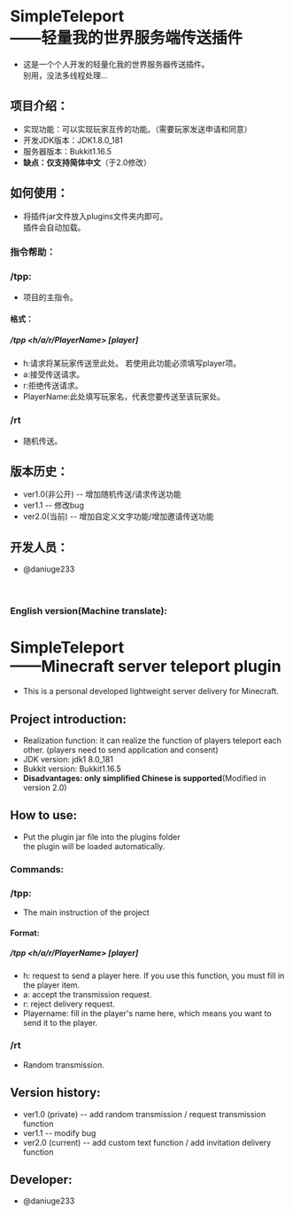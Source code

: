 # SimpleTeleport<br/>——轻量我的世界服务端传送插件

- 这是一个个人开发的轻量化我的世界服务器传送插件。<br/>别用，没法多线程处理...
## 项目介绍：
- 实现功能：可以实现玩家互传的功能。（需要玩家发送申请和同意）
- 开发JDK版本：JDK1.8.0_181
- 服务器版本：Bukkit1.16.5
- __缺点：仅支持简体中文__（于2.0修改）
## 如何使用：
- 将插件jar文件放入plugins文件夹内即可。<br/>插件会自动加载。
### 指令帮助：</br>
### /tpp:
- 项目的主指令。<br/>
#### 格式：
##### /tpp <h/a/r/PlayerName> [player]<br/>
- h:请求将某玩家传送至此处。 若使用此功能必须填写player项。<br/>
- a:接受传送请求。<br/>
- r:拒绝传送请求。<br/>
- PlayerName:此处填写玩家名，代表您要传送至该玩家处。
### /rt
- 随机传送。<br/>
## 版本历史：
- ver1.0(非公开) -- 增加随机传送/请求传送功能
- ver1.1 -- 修改bug
- ver2.0(当前) -- 增加自定义文字功能/增加邀请传送功能
## 开发人员：
- @daniuge233
<br/><br/><br/>

### English version(Machine translate):
# SimpleTeleport <br/> ——Minecraft server teleport plugin
- This is a personal developed lightweight server delivery for Minecraft.
## Project introduction:
- Realization function: it can realize the function of players teleport each other. (players need to send application and consent)
- JDK version: jdk1 8.0_181
- Bukkit version: Bukkit1.16.5
- __Disadvantages: only simplified Chinese is supported__(Modified in version 2.0)
## How to use:
- Put the plugin jar file into the plugins folder<br/> the plugin will be loaded automatically.
### Commands:</br>
### /tpp:
- The main instruction of the project<br/>
#### Format:
##### /tpp <h/a/r/PlayerName> [player]
- h: request to send a player here. If you use this function, you must fill in the player item. 
- a: accept the transmission request.
- r: reject delivery request.
- Playername: fill in the player's name here, which means you want to send it to the player.

### /rt
- Random transmission.
## Version history:
- ver1.0 (private) -- add random transmission / request transmission function
- ver1.1 -- modify bug
- ver2.0 (current) -- add custom text function / add invitation delivery function
## Developer:
- @daniuge233
